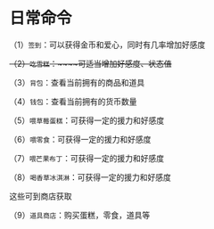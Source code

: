 # 日常命令

（1）`签到`：可以获得金币和爱心，同时有几率增加好感度

~~（2）`吃雪糕`：~~~~可适当增加好感度、状态值~~

（3）`背包`：查看当前拥有的商品和道具

（4）`钱包`：查看当前拥有的货币数量



（5）`喂草莓蛋糕`：可获得一定的援力和好感度

（6）`喂零食`：可获得一定的援力和好感度

（7）`喂芒果布丁`：可获得一定的援力和好感度

（8）`喝香草冰淇淋`：可获得一定的援力和好感度

这些可到商店获取

（9）`道具商店`：购买蛋糕，零食，道具等


